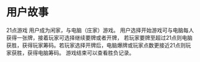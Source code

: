 # 用户故事
21点游戏
用户成为闲家，与电脑（庄家）游戏。
用户选择开始游戏可与电脑每人获得一张牌，接着玩家可选择继续要牌或者开牌，
若玩家要牌至超过21点则电脑获胜，获得玩家筹码。若玩家选择开牌后，电脑爆牌或玩家点数更接近21点则玩家获胜，获得电脑筹码。
游戏结束可以查看胜负记录。

